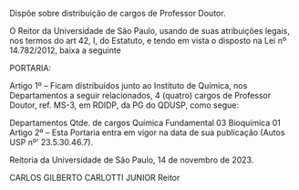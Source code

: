 Dispõe sobre distribuição de cargos de Professor Doutor.

O Reitor da Universidade de São Paulo, usando de suas atribuições legais, nos termos do art 42, I, do Estatuto, e tendo em vista o disposto na Lei nº 14.782/2012, baixa a seguinte

PORTARIA:

Artigo 1º – Ficam distribuídos junto ao Instituto de Química, nos Departamentos a seguir relacionados, 4 (quatro) cargos de Professor Doutor, ref. MS-3, em RDIDP, da PG do QDUSP, como segue:

Departamentos	Qtde. de cargos
Química Fundamental	03
Bioquímica	01
Artigo 2º – Esta Portaria entra em vigor na data de sua publicação (Autos USP nº’ 23.5.30.46.7).

Reitoria da Universidade de São Paulo, 14 de novembro de 2023.

CARLOS GILBERTO CARLOTTI JUNIOR
Reitor